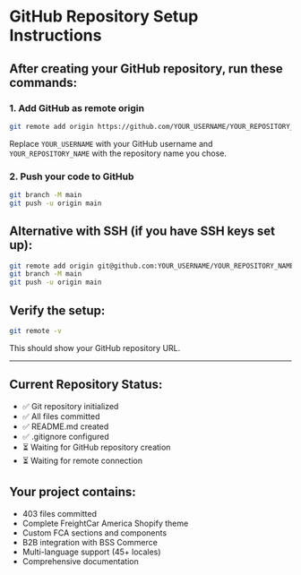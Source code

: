 # GitHub Repository Setup Instructions

## After creating your GitHub repository, run these commands:

### 1. Add GitHub as remote origin
```bash
git remote add origin https://github.com/YOUR_USERNAME/YOUR_REPOSITORY_NAME.git
```

Replace `YOUR_USERNAME` with your GitHub username and `YOUR_REPOSITORY_NAME` with the repository name you chose.

### 2. Push your code to GitHub
```bash
git branch -M main
git push -u origin main
```

## Alternative with SSH (if you have SSH keys set up):
```bash
git remote add origin git@github.com:YOUR_USERNAME/YOUR_REPOSITORY_NAME.git
git branch -M main
git push -u origin main
```

## Verify the setup:
```bash
git remote -v
```

This should show your GitHub repository URL.

---

## Current Repository Status:
- ✅ Git repository initialized
- ✅ All files committed
- ✅ README.md created
- ✅ .gitignore configured
- ⏳ Waiting for GitHub repository creation
- ⏳ Waiting for remote connection

## Your project contains:
- 403 files committed
- Complete FreightCar America Shopify theme
- Custom FCA sections and components
- B2B integration with BSS Commerce
- Multi-language support (45+ locales)
- Comprehensive documentation 